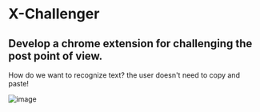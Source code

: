 # X-Challenger

## Develop a chrome extension for challenging the post point of view. 

How do we want to recognize text? the user doesn't need to copy and paste!

![image](https://github.com/user-attachments/assets/5619a4fe-1314-4894-865a-0efae5d03442)
